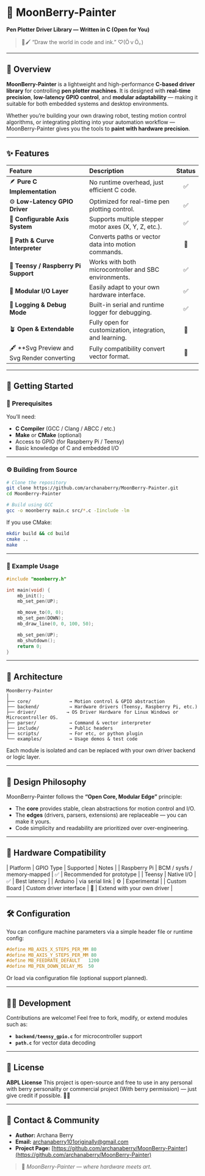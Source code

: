 # 🌙 MoonBerry-Painter

**Pen Plotter Driver Library — Written in C (Open for You)**

> 🌱🖌️ “Draw the world in code and ink.” ♡⁠(⁠Ӧ⁠ｖ⁠Ӧ⁠｡⁠)

---

## 🧩 Overview

**MoonBerry-Painter** is a lightweight and high-performance **C-based driver library** for controlling **pen plotter machines**.
It is designed with **real-time precision**, **low-latency GPIO control**, and **modular adaptability** — making it suitable for both embedded systems and desktop environments.

Whether you’re building your own drawing robot, testing motion control algorithms, or integrating plotting into your automation workflow — MoonBerry-Painter gives you the tools to **paint with hardware precision**.

---

## ✨ Features

| Feature                              | Description                                              | Status |
| :----------------------------------- | :------------------------------------------------------- | :----: |
| 🪶 **Pure C Implementation**         | No runtime overhead, just efficient C code.              |    ✅   |
| ⚙️ **Low-Latency GPIO Driver**       | Optimized for real-time pen plotting control.            |    ✅   |
| 🧠 **Configurable Axis System**      | Supports multiple stepper motor axes (X, Y, Z, etc.).    |    ✅   |
| 🎨 **Path & Curve Interpreter**      | Converts paths or vector data into motion commands.      |   🧪   |
| 🔌 **Teensy / Raspberry Pi Support** | Works with both microcontroller and SBC environments.    |    ✅   |
| 🧰 **Modular I/O Layer**             | Easily adapt to your own hardware interface.             |    ✅   |
| 🧾 **Logging & Debug Mode**          | Built-in serial and runtime logger for debugging.        |    ✅   |
| 🪴 **Open & Extendable**             | Fully open for customization, integration, and learning. |   🌸   |
|🖋️ **Svg Preview and Svg Render converting | Fully compatibility convert vector format. | 🌱 |

---

## 🚀 Getting Started

### 🧱 Prerequisites

You’ll need:

* **C Compiler** (GCC / Clang / ABCC / etc.)
* **Make** or **CMake** (optional)
* Access to GPIO (for Raspberry Pi / Teensy)
* Basic knowledge of C and embedded I/O

---

### ⚙️ Building from Source

```bash
# Clone the repository
git clone https://github.com/archanaberry/MoonBerry-Painter.git
cd MoonBerry-Painter

# Build using GCC
gcc -o moonberry main.c src/*.c -Iinclude -lm
```

If you use CMake:

```bash
mkdir build && cd build
cmake ..
make
```

---

### 🧩 Example Usage

```c
#include "moonberry.h"

int main(void) {
    mb_init();
    mb_set_pen(UP);

    mb_move_to(0, 0);
    mb_set_pen(DOWN);
    mb_draw_line(0, 0, 100, 50);

    mb_set_pen(UP);
    mb_shutdown();
    return 0;
}
```

---

## 🧬 Architecture

```
MoonBerry-Painter
│
├── core/              → Motion control & GPIO abstraction
├── backend/           → Hardware drivers (Teensy, Raspberry Pi, etc.)
├── driver/           → OS Driver Hardware for Linux Windows or Microcontroller OS.
├── parser/            → Command & vector interpreter
├── include/           → Public headers
├── scripts/           → For etc, or python plugin
└── examples/          → Usage demos & test code
```

Each module is isolated and can be replaced with your own driver backend or logic layer.

---

## 🧠 Design Philosophy

MoonBerry-Painter follows the **“Open Core, Modular Edge”** principle:

* The **core** provides stable, clean abstractions for motion control and I/O.
* The **edges** (drivers, parsers, extensions) are replaceable — you can make it yours.
* Code simplicity and readability are prioritized over over-engineering.

---

## 🧪 Hardware Compatibility

| Platform | GPIO Type | Supported | Notes |
| Raspberry Pi | BCM / sysfs / memory-mapped | ✅ | Recommended for prototype |
| Teensy | Native I/O | ✅ | Best latency |
| Arduino | via serial link | ⚙️ | Experimental |
| Custom Board | Custom driver interface | 🧩 | Extend with your own driver |

---

## 🛠️ Configuration

You can configure machine parameters via a simple header file or runtime config:

```c
#define MB_AXIS_X_STEPS_PER_MM 80
#define MB_AXIS_Y_STEPS_PER_MM 80
#define MB_FEEDRATE_DEFAULT   1200
#define MB_PEN_DOWN_DELAY_MS  50
```

Or load via configuration file (optional support planned).

---

## 🧑‍💻 Development

Contributions are welcome!
Feel free to fork, modify, or extend modules such as:

* **`backend/teensy_gpio.c`** for microcontroller support
* **`path.c`** for vector data decoding

---

## 📜 License

**ABPL License**
This project is open-source and free to use in any personal with berry personality or commercial project (With berry permission) — just give credit if possible. 🌱🌙

---

## 💬 Contact & Community

* **Author:** Archana Berry
* **Email:** [archanaberry101originally@gmail.com](mailto:archanaberry101originally@gmail.com)
* **Project Page:** [https://github.com/archanaberry/MoonBerry-Painter](https://github.com/archanaberry/MoonBerry-Painter)

> 🌸 *MoonBerry-Painter — where hardware meets art.*

